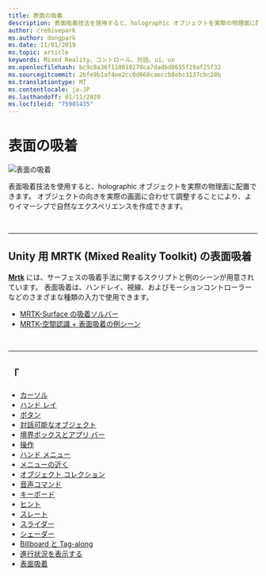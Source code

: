 ```yaml
---
title: 表面の吸着
description: 表面吸着技法を使用すると、holographic オブジェクトを実際の物理面に配置できます。
author: cre8ivepark
ms.author: dongpark
ms.date: 11/01/2019
ms.topic: article
keywords: Mixed Reality、コントロール、対話、ui、ux
ms.openlocfilehash: bc9c8a36f110010270ca7dadbd8655f29af25f32
ms.sourcegitcommit: 2bfe9b1af4ee2cc0d668caeccb8ebc3137cbc20b
ms.translationtype: MT
ms.contentlocale: ja-JP
ms.lasthandoff: 01/11/2020
ms.locfileid: "75901435"
---
```

# <a name="surface-magnetism"></a>表面の吸着

![表面の吸着](images/UX/MRTK_SurfaceMagnetism.gif)

表面吸着技法を使用すると、holographic オブジェクトを実際の物理面に配置できます。 オブジェクトの向きを実際の画面に合わせて調整することにより、よりイマーシブで自然なエクスペリエンスを作成できます。

<br>

---

## <a name="surface-magnetism-in-mrtk-mixed-reality-toolkit-for-unity"></a>Unity 用 MRTK (Mixed Reality Toolkit) の表面吸着
**[Mrtk](https://github.com/Microsoft/MixedRealityToolkit-Unity)** には、サーフェスの吸着手法に関するスクリプトと例のシーンが用意されています。 表面吸着は、ハンドレイ、視線、およびモーションコントローラーなどのさまざまな種類の入力で使用できます。

* [MRTK-Surface の吸着ソルバー](https://microsoft.github.io/MixedRealityToolkit-Unity/Documentation/README_Solver.html#surfacemagnetism)
* [MRTK-空間認識 + 表面吸着の例シーン](https://github.com/microsoft/MixedRealityToolkit-Unity/blob/mrtk_development/Assets/MixedRealityToolkit.Examples/Demos/Solvers/Scenes/SurfaceMagnetismSpatialAwarenessExample.unity)


<br>

---

## <a name="see-also"></a>「

* [カーソル](cursors.md)
* [ハンド レイ](point-and-commit.md)
* [ボタン](button.md)
* [対話可能なオブジェクト](interactable-object.md)
* [境界ボックスとアプリ バー](app-bar-and-bounding-box.md)
* [操作](direct-manipulation.md)
* [ハンド メニュー](hand-menu.md)
* [メニューの近く](near-menu.md)
* [オブジェクト コレクション](object-collection.md)
* [音声コマンド](voice-input.md)
* [キーボード](keyboard.md)
* [ヒント](tooltip.md)
* [スレート](slate.md)
* [スライダー](slider.md)
* [シェーダー](shader.md)
* [Billboard と Tag-along](billboarding-and-tag-along.md)
* [進行状況を表示する](progress.md)
* [表面吸着](surface-magnetism.md)
